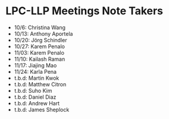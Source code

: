 # LPC-LLP Meetings Note Takers

- 10/6: Christina Wang
- 10/13: Anthony Aportela
- 10/20: Jörg Schindler
- 10/27: Karem Penalo
- 11/03: Karem Penalo
- 11/10: Kailash Raman
- 11/17: Jiajing Mao
- 11/24: Karla Pena
- t.b.d: Martin Kwok
- t.b.d: Matthew Citron
- t.b.d: Suho Kim
- t.b.d: Daniel Diaz
- t.b.d: Andrew Hart
- t.b.d: James Sheplock
